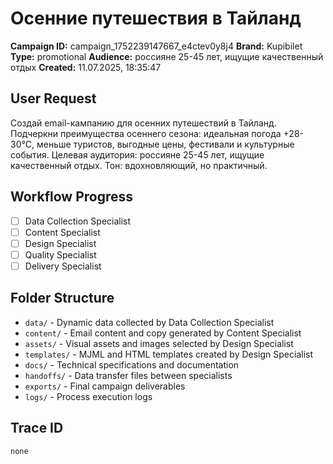 # Осенние путешествия в Тайланд

**Campaign ID:** campaign_1752239147667_e4ctev0y8j4
**Brand:** Kupibilet
**Type:** promotional
**Audience:** россияне 25-45 лет, ищущие качественный отдых
**Created:** 11.07.2025, 18:35:47

## User Request
Создай email-кампанию для осенних путешествий в Тайланд. Подчеркни преимущества осеннего сезона: идеальная погода +28-30°C, меньше туристов, выгодные цены, фестивали и культурные события. Целевая аудитория: россияне 25-45 лет, ищущие качественный отдых. Тон: вдохновляющий, но практичный.

## Workflow Progress
- [ ] Data Collection Specialist
- [ ] Content Specialist  
- [ ] Design Specialist
- [ ] Quality Specialist
- [ ] Delivery Specialist

## Folder Structure

- `data/` - Dynamic data collected by Data Collection Specialist
- `content/` - Email content and copy generated by Content Specialist
- `assets/` - Visual assets and images selected by Design Specialist
- `templates/` - MJML and HTML templates created by Design Specialist
- `docs/` - Technical specifications and documentation
- `handoffs/` - Data transfer files between specialists
- `exports/` - Final campaign deliverables
- `logs/` - Process execution logs

## Trace ID
`none`
